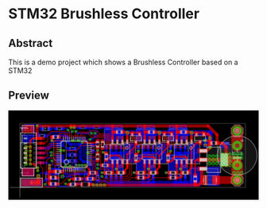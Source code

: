 # STM32 Brushless Controller

## Abstract

This is a demo project which shows a Brushless Controller based on a STM32

## Preview

![Board Preview](images/board.png)

